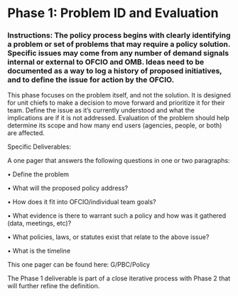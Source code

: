 # Phase 1: Problem ID and Evaluation
### Instructions: The policy process begins with clearly identifying a problem or set of problems that may require a policy solution. Specific issues may come from any number of demand signals internal or external to OFCIO and OMB.  Ideas need to be documented as a way to log a history of proposed initiatives, and to define the issue for action by the OFCIO.

This phase focuses on the problem itself, and not the solution. It is designed for unit chiefs to make a decision to move forward and prioritize it for their team.  Define the issue as it’s currently understood and what the implications are if it is not addressed. Evaluation of the problem should help determine its scope and how many end users (agencies, people, or both) are affected. 

Specific Deliverables:

A one pager that answers the following questions in one or two paragraphs:

•	Define the problem 

•	What will the proposed policy address?

•	How does it fit into OFCIO/individual team goals?

•	What evidence is there to warrant such a policy and how was it gathered (data, meetings, etc)?

•	What policies, laws, or statutes exist that relate to the above issue?

•	What is the timeline 


This one pager can be found here: G/PBC/Policy

The Phase 1 deliverable is part of a close iterative process with Phase 2 that will further refine the definition.
